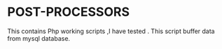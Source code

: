 # POST-PROCESSORS
This contains Php working scripts ,I have tested . This script buffer data from mysql database.
